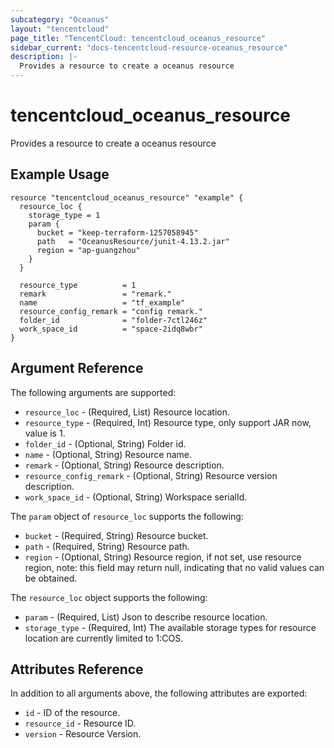 ```yaml
---
subcategory: "Oceanus"
layout: "tencentcloud"
page_title: "TencentCloud: tencentcloud_oceanus_resource"
sidebar_current: "docs-tencentcloud-resource-oceanus_resource"
description: |-
  Provides a resource to create a oceanus resource
---
```


# tencentcloud_oceanus_resource

Provides a resource to create a oceanus resource

## Example Usage

```hcl
resource "tencentcloud_oceanus_resource" "example" {
  resource_loc {
    storage_type = 1
    param {
      bucket = "keep-terraform-1257058945"
      path   = "OceanusResource/junit-4.13.2.jar"
      region = "ap-guangzhou"
    }
  }

  resource_type          = 1
  remark                 = "remark."
  name                   = "tf_example"
  resource_config_remark = "config remark."
  folder_id              = "folder-7ctl246z"
  work_space_id          = "space-2idq8wbr"
}
```

## Argument Reference

The following arguments are supported:

* `resource_loc` - (Required, List) Resource location.
* `resource_type` - (Required, Int) Resource type, only support JAR now, value is 1.
* `folder_id` - (Optional, String) Folder id.
* `name` - (Optional, String) Resource name.
* `remark` - (Optional, String) Resource description.
* `resource_config_remark` - (Optional, String) Resource version description.
* `work_space_id` - (Optional, String) Workspace serialId.

The `param` object of `resource_loc` supports the following:

* `bucket` - (Required, String) Resource bucket.
* `path` - (Required, String) Resource path.
* `region` - (Optional, String) Resource region, if not set, use resource region, note: this field may return null, indicating that no valid values can be obtained.

The `resource_loc` object supports the following:

* `param` - (Required, List) Json to describe resource location.
* `storage_type` - (Required, Int) The available storage types for resource location are currently limited to 1:COS.

## Attributes Reference

In addition to all arguments above, the following attributes are exported:

* `id` - ID of the resource.
* `resource_id` - Resource ID.
* `version` - Resource Version.



